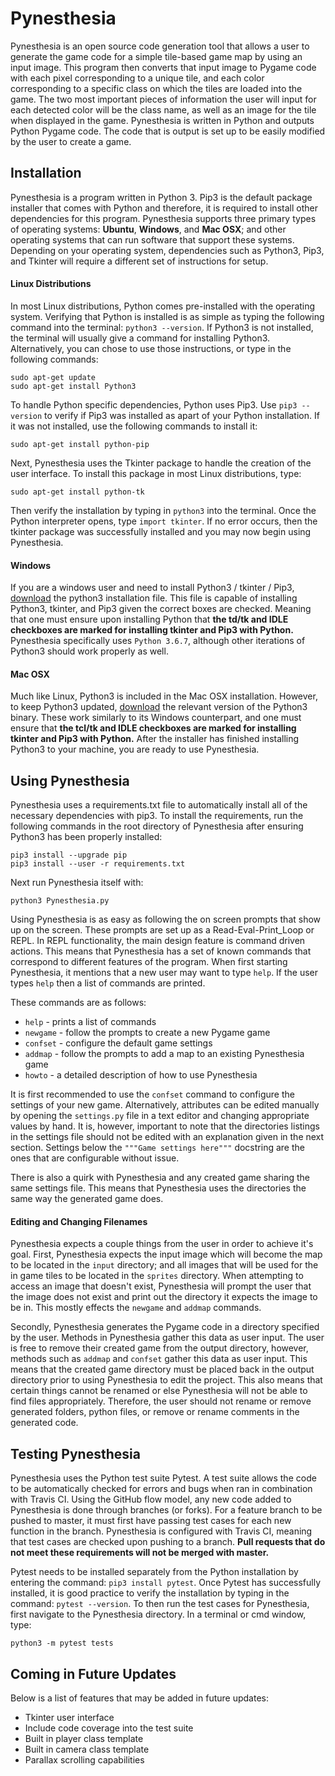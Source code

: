 # Pynesthesia

Pynesthesia is an open source code generation tool that allows a user to generate the game code for a simple tile-based game map by using an input image.  This program then converts that input image to Pygame code with each pixel corresponding to a unique tile, and each color corresponding to a specific class on which the tiles are loaded into the game.  The two most important pieces of information the user will input for each detected color will be the class name, as well as an image for the tile when displayed in the game.  Pynesthesia is written in Python and outputs Python Pygame code.  The code that is output is set up to be easily modified by the user to create a game.

## Installation

Pynesthesia is a program written in Python 3.  Pip3 is the default package installer that comes with Python and therefore, it is required to install other dependencies for this program.    Pynesthesia supports three primary types of operating systems: **Ubuntu**, **Windows**, and **Mac OSX**; and other operating systems that can run software that support these systems.  Depending on your operating system, dependencies such as Python3, Pip3, and Tkinter will require a different set of instructions for setup.  

#### Linux Distributions

In most Linux distributions, Python comes pre-installed with the operating system.  Verifying that Python is installed is as simple as typing the following command into the terminal: `python3 --version`.  If Python3 is not installed, the terminal will usually give a command for installing Python3.  Alternatively, you can chose to use those instructions, or type in the following commands:
```
sudo apt-get update
sudo apt-get install Python3
```

To handle Python specific dependencies, Python uses Pip3.  Use `pip3 --version` to verify if Pip3 was installed as apart of your Python installation.  If it was not installed, use the following commands to install it:
```
sudo apt-get install python-pip
```
Next, Pynesthesia uses the Tkinter package to handle the creation of the user interface.  To install this package in most Linux distributions, type:

```
sudo apt-get install python-tk
```
Then verify the installation by typing in `python3` into the terminal.  Once the Python interpreter opens, type `import tkinter`.  If no error occurs, then the tkinter package was successfully installed and you may now begin using Pynesthesia.

#### Windows

If you are a windows user and need to install Python3 / tkinter / Pip3, [download](https://www.python.org/downloads/windows/) the python3 installation file.  This file is capable of installing Python3, tkinter, and Pip3 given the correct boxes are checked. Meaning that one must ensure upon installing Python that **the td/tk and IDLE checkboxes are marked for installing tkinter and Pip3 with Python.** Pynesthesia specifically uses `Python 3.6.7`, although other iterations of Python3 should work properly as well.

#### Mac OSX

Much like Linux, Python3 is included in the Mac OSX installation.  However, to keep Python3 updated, [download](https://www.python.org/downloads/mac-osx/) the relevant version of the Python3 binary.  These work similarly to its Windows counterpart, and one must ensure that **the tcl/tk and IDLE checkboxes are marked for installing tkinter and Pip3 with Python.**  After the installer has finished installing Python3 to your machine, you are ready to use Pynesthesia.

## Using Pynesthesia

Pynesthesia uses a requirements.txt file to automatically install all of the necessary dependencies with pip3.  To install the requirements, run the following commands in the root directory of Pynesthesia after ensuring Python3 has been properly installed:

 ```
 pip3 install --upgrade pip
 pip3 install --user -r requirements.txt
 ```

Next run Pynesthesia itself with:

 ```
 python3 Pynesthesia.py
 ```

Using Pynesthesia is as easy as following the on screen prompts that show up on the screen.  These prompts are set up as a Read-Eval-Print_Loop or REPL.  In REPL functionality, the main design feature is command driven actions.  This means that Pynesthesia has a set of known commands that correspond to different features of the program.  When first starting Pynesthesia, it mentions that a new user may want to type `help`.  If the user types `help` then a list of commands are printed.

 These commands are as follows:
 - `help` - prints a list of commands
 - `newgame` - follow the prompts to create a new Pygame game
 - `confset` - configure the default game settings
 - `addmap` - follow the prompts to add a map to an existing Pynesthesia game
 - `howto` - a detailed description of how to use Pynesthesia


It is first recommended to use the `confset` command to configure the settings of your new game. Alternatively, attributes can be edited manually by opening the `settings.py` file in a text editor and changing appropriate values by hand.  It is, however, important to note that the directories listings in the settings file should not be edited with an explanation given in the next section.  Settings below the `"""Game settings here"""` docstring are the ones that are configurable without issue.

There is also a quirk with Pynesthesia and any created game sharing the same settings file.  This means that Pynesthesia uses the directories the same way the generated game does.

#### Editing and Changing Filenames

Pynesthesia expects a couple things from the user in order to achieve it's goal.  First, Pynesthesia expects the input image which will become the map to be located in the `input` directory; and all images that will be used for the in game tiles to be located in the `sprites` directory.  When attempting to access an image that doesn't exist, Pynesthesia will prompt the user that the image does not exist and print out the directory it expects the image to be in.  This mostly effects the `newgame` and `addmap` commands.

Secondly, Pynesthesia generates the Pygame code in a directory specified by the user.  Methods in Pynesthesia gather this data as user input. The user is free to remove their created game from the output directory, however, methods such as `addmap` and `confset` gather this data as user input.  This means that the created game directory must be placed back in the output directory prior to using Pynesthesia to edit the project.  This also means that certain things cannot be renamed or else Pynesthesia will not be able to find files appropriately.  Therefore, the user should not rename or remove generated folders, python files, or remove or rename comments in the generated code.

## Testing Pynesthesia

Pynesthesia uses the Python test suite Pytest.  A test suite allows the code to be automatically checked for errors and bugs when ran in combination with Travis CI.  Using the GitHub flow model, any new code added to Pynesthesia is done through branches (or forks).  For a feature branch to be pushed to master, it must first have passing test cases for each new function in the branch.  Pynesthesia is configured with Travis CI, meaning that test cases are checked upon pushing to a branch.  **Pull requests that do not meet these requirements will not be merged with master.**

Pytest needs to be installed separately from the Python installation by entering the command: `pip3 install pytest`.  Once Pytest has successfully installed, it is good practice to verify the installation by typing in the command: `pytest --version`.  To then run the test cases for Pynesthesia, first navigate to the Pynesthesia directory.  In a terminal or cmd window, type:
```
python3 -m pytest tests
```

## Coming in Future Updates

Below is a list of features that may be added in future updates:
 - Tkinter user interface
 - Include code coverage into the test suite
 - Built in player class template
 - Built in camera class template
 - Parallax scrolling capabilities
